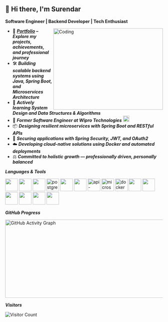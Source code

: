 ## 👋 Hi there, I'm Surendar  

**Software Engineer | Backend Developer | Tech Enthusiast**  

<img align="right" alt="Coding" width="350" height="260" src="https://cdn.dribbble.com/users/1162077/screenshots/3848914/programmer.gif">

- 📌  ***[**Portfolio**](https://yerus1.github.io/Portfolio/) – Explore my projects, achievements, and professional journey***
- 🛠️ ***Building scalable backend systems using ***Java***, ***Spring Boot***, and ***Microservices Architecture******
- 🌱 ***Actively learning **System Design** and **Data Structures & Algorithms*****
- 💼 ***Former Software Engineer at **Wipro Technologies***** <img src="https://upload.wikimedia.org/wikipedia/commons/a/a0/Wipro_Primary_Logo_Color_RGB.svg" height="20" />  
- 📦 ***Designing resilient microservices with **Spring Boot** and **RESTful APIs*****  
- 🔐 ***Securing applications with **Spring Security**, **JWT**, and **OAuth2*****  
- ☁️ ***Developing cloud-native solutions using **Docker** and automated deployments***  
- ⚖️ ***Committed to holistic growth — professionally driven, personally balanced*** 


***Languages & Tools***

<img height="40" src="https://img.icons8.com/color/48/000000/html-5.png" /> <img height="40" src="https://img.icons8.com/color/48/000000/css3.png" /> 
<img height="40" src="https://img.icons8.com/color/48/000000/javascript.png" />
<img height="40" src="https://img.icons8.com/color/48/postgreesql.png" alt="postgresql" />
<img height="40" src="https://img.icons8.com/color/48/000000/java-coffee-cup-logo.png" />
<img height="40" src="https://img.icons8.com/color/48/000000/spring-logo.png" />
<img height="40" src="https://img.icons8.com/nolan/64/api-settings.png" alt="api-settings" />
<img height="40" src="https://img.icons8.com/external-soft-fill-juicy-fish/60/external-microservice-microservices-soft-fill-soft-fill-juicy-fish.png" alt="microservices" />
<img height="40" src="https://img.icons8.com/fluency/48/docker.png" alt="docker" />
<img height="40" src="https://img.icons8.com/color/48/linux--v1.png" /> <img height="40" src="https://img.icons8.com/color/48/visual-studio-code-2019.png" /> 
<img height="40" src="https://img.icons8.com/color/48/intellij-idea.png" /> 
<img height="40" src="https://img.icons8.com/color/50/git.png" /> 
<img height="40" src="https://img.icons8.com/color/48/notion--v1.png" /> 
<img height="40" src="https://img.icons8.com/dusk/64/postman-api.png" />

***GitHub Progress***


 <a href="https://github.com/yerus1">
    <img src="https://github-readme-activity-graph.vercel.app/graph?username=yerus1&bg_color=000000&color=ffffff&line=04ff00&point=ffffff&area=true&hide_border=true" 
         alt="GitHub Activity Graph" width="650" height="250" />
  </a>



***Visitors***  

![Visitor Count](https://profile-counter.glitch.me/yerus1/count.svg)


